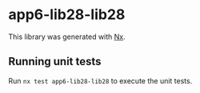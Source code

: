 # app6-lib28-lib28

This library was generated with [Nx](https://nx.dev).

## Running unit tests

Run `nx test app6-lib28-lib28` to execute the unit tests.
